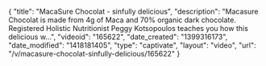 {
    "title": "MacaSure Chocolat - sinfully delicious",
    "description": "Macasure Chocolat is made from 4g of Maca and 70% organic dark chocolate. Registered Holistic Nutritionist Peggy Kotsopoulos teaches you how this delicious w...",
    "videoid": "165622",
    "date_created": "1399316173",
    "date_modified": "1418181405",
    "type": "captivate",
    "layout": "video",
    "url": "\/v\/macasure-chocolat-sinfully-delicious\/165622"
}
